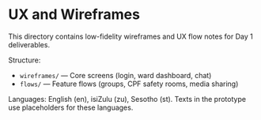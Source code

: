 # UX and Wireframes

This directory contains low-fidelity wireframes and UX flow notes for Day 1 deliverables.

Structure:

- `wireframes/` — Core screens (login, ward dashboard, chat)
- `flows/` — Feature flows (groups, CPF safety rooms, media sharing)

Languages: English (en), isiZulu (zu), Sesotho (st). Texts in the prototype use placeholders for these languages.

